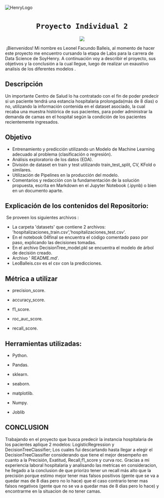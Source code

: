 ![HenryLogo](https://d31uz8lwfmyn8g.cloudfront.net/Assets/logo-henry-white-lg.png)

# <h1 align="center">**`Proyecto Individual 2`**

<p align="center">
<img src="https://tecnologiaparatuempresa.ituser.es/files/201908/sanidad.jpg"   
>
</p>

​
¡Bienvenidos! Mi nombre es Leonel Facundo Balleis, al momento de hacer este proyecto me encuentro cursando la etapa de Labs para la carrera de Data Science de SoyHenry. A continuación voy a describir el proyecto, sus objetivos y la conclusión a la cual llegue, luego de realizar un exaustivo analisis de los diferentes modelos .


## Descripción 

Un importante Centro de Salud lo ha contratado con el fin de poder predecir si un paciente tendrá una estancia hospitalaria prolongada(más de 8 días) o no, utilizando la información contenida en el dataset asociado, la cual recaba una muestra histórica de sus pacientes, para poder administrar la demanda de camas en el hospital según la condición de los pacientes recientemente ingresados. 

## Objetivo 

- Entrenamiento y predicción utilizando un Modelo de Machine Learning adecuado al problema (clasificación o regresión).
- Análisis exploratorio de los datos (EDA).
- División de dataset en train y test utilizando train_test_split, CV, KFold o similares.
- Utilización de Pipelines en la producción del modelo.
- Comentarios y redacción con la fundamentación de la solución propuesta, escrita en Markdown en el Jupyter Notebook (.ipynb) o bien en un documento aparte.
​

## **Explicación de los contenidos del Repositorio:**
​
Se proveen los siguientes archivos :
- La carpeta 'datasets' que contiene 2 archivos: 'hospitalizaciones_train.csv','hospitalizaciones_test.csv'.
- En el notebook 04final se encuentra el código comentado paso por paso, explicando las decisiones tomadas.
- En el archivo DecisionTree_model.pkl se encuentra el modelo de árbol de decisión creado.
- Archivo ' README.md'.
- LeoBalleis.csv es el csv con la predicciones.


## **Métrica a utilizar**
+ precision_score.

+ accuracy_score.

+ f1_score.

+ roc_auc_score.

+ recall_score.
​

## **Herramientas utilizadas**:

+ Python.

+ Pandas.

+ sklearn.

+ seaborn.

+ matplotlib.

+ Numpy.

+ Joblib


## CONCLUSION

Trabajando en el proyecto que busca predecir la instancia hospitalaria de los pacientes aplique 2 modelos: LogisticRegression y DecisionTreeClassifier; Los cuales fui descartando hasta llegar a elegir el DecisionTreeClassifier considerando que tiene el mejor desempeño en cuanto a la Precisión, Exatitud, Recall,f1_score y curva roc.
Gracias a mi experiencia laboral hospitalaria y analisando las metricas en consideracion, he llegado a la conclusion de que priorizo tener un recall más alto que la precisión porque estimo mejor tener mas falsos positivos (gente que se va  a quedar mas de 8 dias pero no lo hace) que el caso contrario tener mas falsos negativos (gente que no se va  a quedar mas de 8 dias pero lo hace) y encontrarme en la situacion de no tener camas.

